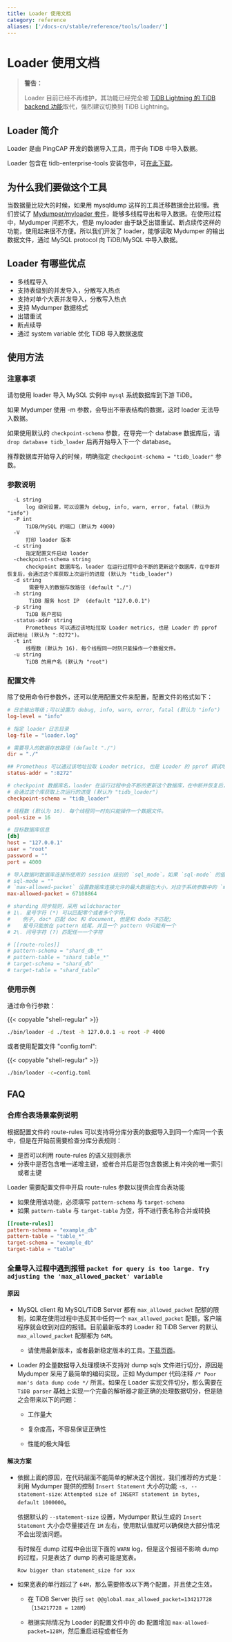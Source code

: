 ```yaml
---
title: Loader 使用文档
category: reference
aliases: ['/docs-cn/stable/reference/tools/loader/']
---
```


# Loader 使用文档

> **警告：**
>
> Loader 目前已经不再维护，其功能已经完全被 [TiDB Lightning 的 TiDB backend 功能](/tidb-lightning/tidb-lightning-tidb-backend.md)取代，强烈建议切换到 TiDB Lightning。

## Loader 简介

Loader 是由 PingCAP 开发的数据导入工具，用于向 TiDB 中导入数据。

Loader 包含在 tidb-enterprise-tools 安装包中，可[在此下载](/download-ecosystem-tools.md)。

## 为什么我们要做这个工具

当数据量比较大的时候，如果用 mysqldump 这样的工具迁移数据会比较慢。我们尝试了 [Mydumper/myloader 套件](https://github.com/maxbube/mydumper)，能够多线程导出和导入数据。在使用过程中，Mydumper 问题不大，但是 myloader 由于缺乏出错重试、断点续传这样的功能，使用起来很不方便。所以我们开发了 loader，能够读取 Mydumper 的输出数据文件，通过 MySQL protocol 向 TiDB/MySQL 中导入数据。

## Loader 有哪些优点

* 多线程导入
* 支持表级别的并发导入，分散写入热点
* 支持对单个大表并发导入，分散写入热点
* 支持 Mydumper 数据格式
* 出错重试
* 断点续导
* 通过 system variable 优化 TiDB 导入数据速度

## 使用方法

### 注意事项

请勿使用 loader 导入 MySQL 实例中 `mysql` 系统数据库到下游 TiDB。

如果 Mydumper 使用 -m 参数，会导出不带表结构的数据，这时 loader 无法导入数据。

如果使用默认的 `checkpoint-schema` 参数，在导完一个 database 数据库后，请 `drop database tidb_loader` 后再开始导入下一个 database。

推荐数据库开始导入的时候，明确指定 `checkpoint-schema = "tidb_loader"` 参数。

### 参数说明

```
  -L string
      log 级别设置，可以设置为 debug, info, warn, error, fatal (默认为 "info")
  -P int
      TiDB/MySQL 的端口 (默认为 4000)
  -V
      打印 loader 版本
  -c string
      指定配置文件启动 loader
  -checkpoint-schema string
      checkpoint 数据库名，loader 在运行过程中会不断的更新这个数据库，在中断并恢复后，会通过这个库获取上次运行的进度 (默认为 "tidb_loader")
  -d string
       需要导入的数据存放路径 (default "./")
  -h string
       TiDB 服务 host IP  (default "127.0.0.1")
  -p string
      TiDB 账户密码
  -status-addr string
      Prometheus 可以通过该地址拉取 Loader metrics, 也是 Loader 的 pprof 调试地址 (默认为 ":8272")。
  -t int
      线程数 (默认为 16). 每个线程同一时刻只能操作一个数据文件。
  -u string
      TiDB 的用户名 (默认为 "root")
```

### 配置文件

除了使用命令行参数外，还可以使用配置文件来配置，配置文件的格式如下：

```toml
# 日志输出等级；可以设置为 debug, info, warn, error, fatal (默认为 "info")
log-level = "info"

# 指定 loader 日志目录
log-file = "loader.log"

# 需要导入的数据存放路径 (default "./")
dir = "./"

## Prometheus 可以通过该地址拉取 Loader metrics, 也是 Loader 的 pprof 调试地址 (默认为 ":8272")。
status-addr = ":8272"

# checkpoint 数据库名，loader 在运行过程中会不断的更新这个数据库，在中断并恢复后，
# 会通过这个库获取上次运行的进度 (默认为 "tidb_loader")
checkpoint-schema = "tidb_loader"

# 线程数 (默认为 16). 每个线程同一时刻只能操作一个数据文件。
pool-size = 16

# 目标数据库信息
[db]
host = "127.0.0.1"
user = "root"
password = ""
port = 4000

# 导入数据时数据库连接所使用的 session 级别的 `sql_mode`。如果 `sql-mode` 的值没有提供或者设置为 "@DownstreamDefault"，会使用下游 global 级别的 `sql_mode`。
# sql-mode = ""
# `max-allowed-packet` 设置数据库连接允许的最大数据包大小，对应于系统参数中的 `max_allowed_packet`。 如果设置为 0，会使用下游数据库 global 级别的 `max_allowed_packet`。
max-allowed-packet = 67108864

# sharding 同步规则，采用 wildcharacter
# 1\. 星号字符 (*) 可以匹配零个或者多个字符,
#    例子, doc* 匹配 doc 和 document, 但是和 dodo 不匹配;
#    星号只能放在 pattern 结尾，并且一个 pattern 中只能有一个
# 2\. 问号字符 (?) 匹配任一一个字符

# [[route-rules]]
# pattern-schema = "shard_db_*"
# pattern-table = "shard_table_*"
# target-schema = "shard_db"
# target-table = "shard_table"
```

### 使用示例

通过命令行参数：

{{< copyable "shell-regular" >}}

```bash
./bin/loader -d ./test -h 127.0.0.1 -u root -P 4000
```

或者使用配置文件 "config.toml":

{{< copyable "shell-regular" >}}

```bash
./bin/loader -c=config.toml
```

## FAQ

### 合库合表场景案例说明

根据配置文件的 route-rules 可以支持将分库分表的数据导入到同一个库同一个表中，但是在开始前需要检查分库分表规则：

+ 是否可以利用 route-rules 的语义规则表示
+ 分表中是否包含唯一递增主键，或者合并后是否包含数据上有冲突的唯一索引或者主键

Loader 需要配置文件中开启 route-rules 参数以提供合库合表功能

+ 如果使用该功能，必须填写 `pattern-schema` 与 `target-schema`
+ 如果 `pattern-table` 与 `target-table` 为空，将不进行表名称合并或转换

```toml
[[route-rules]]
pattern-schema = "example_db"
pattern-table = "table_*"
target-schema = "example_db"
target-table = "table"
```

### 全量导入过程中遇到报错 `packet for query is too large. Try adjusting the 'max_allowed_packet' variable`

#### 原因

* MySQL client 和 MySQL/TiDB Server 都有 `max_allowed_packet` 配额的限制，如果在使用过程中违反其中任何一个 `max_allowed_packet` 配额，客户端程序就会收到对应的报错。目前最新版本的 Loader 和 TiDB Server 的默认 `max_allowed_packet` 配额都为 `64M`。

    * 请使用最新版本，或者最新稳定版本的工具。[下载页面](/download-ecosystem-tools.md)。

* Loader 的全量数据导入处理模块不支持对 dump sqls 文件进行切分，原因是 Mydumper 采用了最简单的编码实现，正如 Mydumper 代码注释 `/* Poor man's data dump code */` 所言。如果在 Loader 实现文件切分，那么需要在 `TiDB parser` 基础上实现一个完备的解析器才能正确的处理数据切分，但是随之会带来以下的问题：

    * 工作量大

    * 复杂度高，不容易保证正确性

    * 性能的极大降低

#### 解决方案

* 依据上面的原因，在代码层面不能简单的解决这个困扰，我们推荐的方式是：利用 Mydumper 提供的控制 `Insert Statement` 大小的功能 `-s, --statement-size`: `Attempted size of INSERT statement in bytes, default 1000000`。

    依据默认的 `--statement-size` 设置，Mydumper 默认生成的 `Insert Statement` 大小会尽量接近在 `1M` 左右，使用默认值就可以确保绝大部分情况不会出现该问题。

    有时候在 dump 过程中会出现下面的 `WARN` log，但是这个报错不影响 dump 的过程，只是表达了 dump 的表可能是宽表。

    ```
    Row bigger than statement_size for xxx
    ```

* 如果宽表的单行超过了 `64M`，那么需要修改以下两个配置，并且使之生效。

    * 在 TiDB Server 执行 `set @@global.max_allowed_packet=134217728` （`134217728 = 128M`）

    * 根据实际情况为 Loader 的配置文件中的 db 配置增加 `max-allowed-packet=128M`，然后重启进程或者任务
